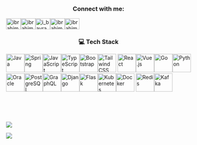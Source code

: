 

<h3 align="center">Connect with me:</h3>
<p align="left">



<a href="https://linkedin.com/in/ibrahimbayramli" target="blank"><img style="3px" align="center" src="https://raw.githubusercontent.com/rahuldkjain/github-profile-readme-generator/master/src/images/icons/Social/linked-in-alt.svg" alt="ibrahimbayramli" height="30" width="40" /></a><a href="https://instagram.com/ibrahimbayramli" target="blank"><img style="3px" align="center" src="https://raw.githubusercontent.com/rahuldkjain/github-profile-readme-generator/master/src/images/icons/Social/instagram.svg" alt="ibrahimbayramli" height="30" width="40" /></a><a href="https://twitter.com/i_bayramli" target="blank"><img style="3px" align="center" src="https://raw.githubusercontent.com/rahuldkjain/github-profile-readme-generator/master/src/images/icons/Social/twitter.svg" alt="i_bayramli" height="30" width="40" /></a><a href="https://fb.com/ibrahimbayramli" target="blank"><img style="3px" align="center" src="https://raw.githubusercontent.com/rahuldkjain/github-profile-readme-generator/master/src/images/icons/Social/facebook.svg" alt="ibrahimbayramli" height="30" width="40" /></a><a href="https://www.hackerrank.com/ibrahimbayramli" target="blank"><img style="3px" align="center" src="https://raw.githubusercontent.com/rahuldkjain/github-profile-readme-generator/master/src/images/icons/Social/hackerrank.svg" alt="ibrahimbayramli" height="30" width="40" /></a>
</p>

<h3 align="center">💻 Tech Stack</h3>
<p align="left"> 


<div >
<a href="https://www.java.com/" target="_blank"><img style="3px" style="margin: 10px" src="https://profilinator.rishav.dev/skills-assets/java-original-wordmark.svg" alt="Java" height="50" /></a><a href="https://docs.spring.io/spring-framework/docs/3.0.x/reference/expressions.html#:~:text=The%20Spring%20Expression%20Language%20(SpEL,and%20basic%20string%20templating%20functionality." target="_blank"><img style="3px" style="margin: 10px" src="https://profilinator.rishav.dev/skills-assets/springio-icon.svg" alt="Spring" height="50" /></a><a href="https://www.javascript.com/" target="_blank"><img style="3px" style="margin: 10px" src="https://profilinator.rishav.dev/skills-assets/javascript-original.svg" alt="JavaScript" height="50" /></a><a href="https://www.typescriptlang.org/" target="_blank"><img style="3px" style="margin: 10px" src="https://profilinator.rishav.dev/skills-assets/typescript-original.svg" alt="TypeScript" height="50" /></a><a href="https://getbootstrap.com/docs/3.4/javascript/" target="_blank"><img style="3px" style="margin: 10px" src="https://profilinator.rishav.dev/skills-assets/bootstrap-plain.svg" alt="Bootstrap" height="50" /></a><a href="https://www.tailwindcss.com/" target="_blank"><img style="3px" style="margin: 10px" src="https://profilinator.rishav.dev/skills-assets/tailwindcss.svg" alt="Tailwind CSS" height="50" /></a>  
<a href="https://reactjs.org/" target="_blank"><img style="3px" style="margin: 10px" src="https://profilinator.rishav.dev/skills-assets/react-original-wordmark.svg" alt="React" height="50" /></a><a href="https://vuejs.org/" target="_blank"><img style="3px" style="margin: 10px" src="https://profilinator.rishav.dev/skills-assets/vuejs-original-wordmark.svg" alt="Vue.js" height="50" /></a><a href="https://go.dev/" target="_blank"><img style="3px" style="margin: 10px" src="https://profilinator.rishav.dev/skills-assets/go-original.svg" alt="Go" height="50" /></a><a href="https://www.python.org/" target="_blank"><img style="3px" style="margin: 10px" src="https://profilinator.rishav.dev/skills-assets/python-original.svg" alt="Python" height="50" /></a><a href="https://www.oracle.com/in/index.html" target="_blank"><img style="3px" style="margin: 10px" src="https://profilinator.rishav.dev/skills-assets/oracle-original.svg" alt="Oracle" height="50" /></a><a href="https://www.postgresql.org/" target="_blank"><img style="3px" style="margin: 10px" src="https://profilinator.rishav.dev/skills-assets/postgresql-original-wordmark.svg" alt="PostgreSQL" height="50" /></a><a href="https://graphql.org/" target="_blank"><img style="3px" style="margin: 10px" src="https://profilinator.rishav.dev/skills-assets/graphql.png" alt="GraphQL" height="50" /></a><a href="https://www.djangoproject.com/" target="_blank"><img style="3px" style="margin: 10px" src="https://profilinator.rishav.dev/skills-assets/django-original.svg" alt="Django" height="50" /></a><a href="https://flask.palletsprojects.com/" target="_blank"><img style="3px" style="margin: 10px" src="https://profilinator.rishav.dev/skills-assets/flask.png" alt="Flask" height="50" /></a><a href="https://kubernetes.io/" target="_blank"><img style="3px" style="margin: 10px" src="https://profilinator.rishav.dev/skills-assets/kubernetes-icon.svg" alt="Kubernetes" height="50" /></a><a href="https://www.docker.com/" target="_blank"><img style="3px" style="margin: 10px" src="https://profilinator.rishav.dev/skills-assets/docker-original-wordmark.svg" alt="Docker" height="50" /></a>
<a href="https://redis.io/" target="_blank"><img style="3px" style="margin: 10px" src="https://profilinator.rishav.dev/skills-assets/redis-original-wordmark.svg" alt="Redis" height="50" /></a><a href="https://kafka.apache.org/" target="_blank"><img style="3px" style="margin: 10px" src="https://profilinator.rishav.dev/skills-assets/apache_kafka-icon.svg" alt="Kafka" height="50" /></a>
</div>







</p>
<br/>
<br/>
<br/>
<!-- <p><img style="3px" align="left" src="https://github-readme-stats.vercel.app/api/top-langs?username=ibrahimbayramli&show_icons=true&locale=en&layout=compact" alt="ibrahimbayramli" /></p> -->

<!-- <p>&nbsp;<img style="3px" align="center" src="https://github-readme-stats.vercel.app/api?username=ibrahimbayramli&show_icons=true&locale=en" alt="ibrahimbayramli" /></p> -->

<!-- <p><img style="3px" align="center" src="https://github-readme-streak-stats.herokuapp.com/?user=ibrahimbayramli&" alt="ibrahimbayramli" /></p> -->

<!-- ![](https://github-readme-stats.vercel.app/api?username=ibrahimbayramli&theme=vue-dark&hide_border=false&include_all_commits=false&count_private=false)<br/> -->

![](https://github-readme-streak-stats.herokuapp.com/?user=ibrahimbayramli&theme=vue-dark&hide_border=false)<br/>

![](https://github-readme-stats.vercel.app/api/top-langs/?username=ibrahimbayramli&theme=vue-dark&hide_border=false&include_all_commits=false&count_private=false&layout=compact)

